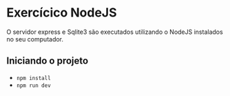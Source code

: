 # Exercícico NodeJS

O servidor express e Sqlite3 são executados utilizando o NodeJS instalados no seu computador.

## Iniciando o projeto

- `npm install`
- `npm run dev`
